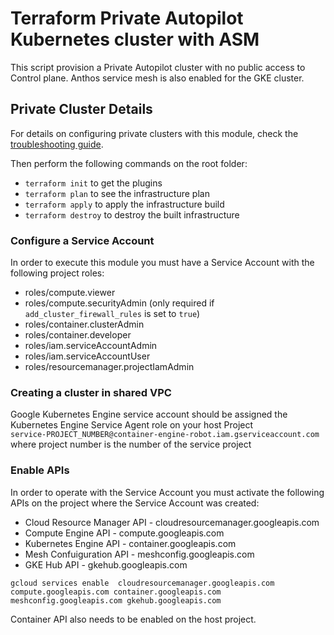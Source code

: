 
# Terraform Private Autopilot Kubernetes cluster with ASM  

This script provision a Private Autopilot cluster with no public access to Control plane. Anthos service mesh is also enabled for the GKE cluster. 



## Private Cluster Details
For details on configuring private clusters with this module, check the [troubleshooting guide](https://github.com/terraform-google-modules/terraform-google-kubernetes-engine/blob/master/docs/private_clusters.md).



<!-- do not understand what this is about -->
Then perform the following commands on the root folder:

- `terraform init` to get the plugins
- `terraform plan` to see the infrastructure plan
- `terraform apply` to apply the infrastructure build
- `terraform destroy` to destroy the built infrastructure


### Configure a Service Account
In order to execute this module you must have a Service Account with the
following project roles:
- roles/compute.viewer
- roles/compute.securityAdmin (only required if `add_cluster_firewall_rules` is set to `true`)
- roles/container.clusterAdmin
- roles/container.developer
- roles/iam.serviceAccountAdmin
- roles/iam.serviceAccountUser
- roles/resourcemanager.projectIamAdmin 

### Creating a cluster in shared VPC
Google Kubernetes Engine service account should be assigned the Kubernetes Engine Service Agent role on your host Project  
`service-PROJECT_NUMBER@container-engine-robot.iam.gserviceaccount.com` where project number is the number of the service project

### Enable APIs
In order to operate with the Service Account you must activate the following APIs on the project where the Service Account was created:
- Cloud Resource Manager API - cloudresourcemanager.googleapis.com
- Compute Engine API - compute.googleapis.com
- Kubernetes Engine API - container.googleapis.com
- Mesh Confuiguration API -  meshconfig.googleapis.com 
- GKE Hub API - gkehub.googleapis.com

```gcloud services enable  cloudresourcemanager.googleapis.com compute.googleapis.com container.googleapis.com meshconfig.googleapis.com gkehub.googleapis.com ```

Container API also needs to be enabled on the host project.
